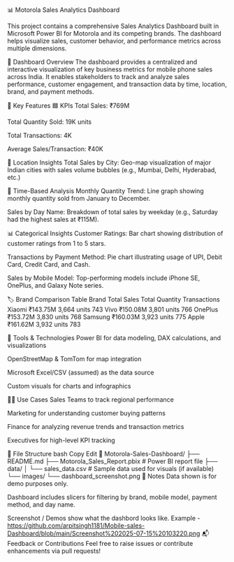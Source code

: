 📊 Motorola Sales Analytics Dashboard

This project contains a comprehensive Sales Analytics Dashboard built in Microsoft Power BI for Motorola and its competing brands. The dashboard helps visualize sales, customer behavior, and performance metrics across multiple dimensions.

📌 Dashboard Overview
The dashboard provides a centralized and interactive visualization of key business metrics for mobile phone sales across India. It enables stakeholders to track and analyze sales performance, customer engagement, and transaction data by time, location, brand, and payment methods.

🧩 Key Features
🟦 KPIs
Total Sales: ₹769M 

Total Quantity Sold: 19K units

Total Transactions: 4K

Average Sales/Transaction: ₹40K

📍 Location Insights
Total Sales by City: Geo-map visualization of major Indian cities with sales volume bubbles (e.g., Mumbai, Delhi, Hyderabad, etc.)

📆 Time-Based Analysis
Monthly Quantity Trend: Line graph showing monthly quantity sold from January to December.

Sales by Day Name: Breakdown of total sales by weekday (e.g., Saturday had the highest sales at ₹115M).

📊 Categorical Insights
Customer Ratings: Bar chart showing distribution of customer ratings from 1 to 5 stars.

Transactions by Payment Method: Pie chart illustrating usage of UPI, Debit Card, Credit Card, and Cash.

Sales by Mobile Model: Top-performing models include iPhone SE, OnePlus, and Galaxy Note series.

🏷️ Brand Comparison Table
Brand	Total Sales	Total Quantity	Transactions
Xiaomi	₹143.75M	3,664 units	743
Vivo	₹150.08M	3,801 units	766
OnePlus	₹153.72M	3,830 units	768
Samsung	₹160.03M	3,923 units	775
Apple	₹161.62M	3,932 units	783

🧰 Tools & Technologies
Power BI for data modeling, DAX calculations, and visualizations

OpenStreetMap & TomTom for map integration

Microsoft Excel/CSV (assumed) as the data source

Custom visuals for charts and infographics

🧑‍💼 Use Cases
Sales Teams to track regional performance

Marketing for understanding customer buying patterns

Finance for analyzing revenue trends and transaction metrics

Executives for high-level KPI tracking

📂 File Structure
bash
Copy
Edit
📁 Motorola-Sales-Dashboard/
├── README.md
├── Motorola_Sales_Report.pbix   # Power BI report file
├── data/
│   └── sales_data.csv           # Sample data used for visuals (if available)
└── images/
    └── dashboard_screenshot.png
📝 Notes
Data shown is for demo purposes only.

Dashboard includes slicers for filtering by brand, mobile model, payment method, and day name.

Screenshot / Demos
show what the dashbord  looks like.
Example - https://github.com/arpitsingh1181/Mobile-sales-Dashboard/blob/main/Screenshot%202025-07-15%20103220.png
📬 Feedback or Contributions
Feel free to raise issues or contribute enhancements via pull requests!
